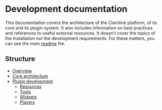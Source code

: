 Development documentation
=========================

This documentation covers the architecture of the Claroline platform, of its core and
its plugin system. It also includes information on best practices and references to
useful external resources. It doesn't cover the topics of the installation nor the
development requirements. For these matters, you can see the main [readme][1]
file.

Structure
---------

- [Overview][2]
- [Core architecture][3]
- [Plugin development][4]
    - [Resources][5]
    - [Tools][6]
    - [Widgets][7]
    - [Players][8]


[1]: ../../../../README.md
[2]: sections/overview.md
[3]: sections/core.md
[4]: sections/plugins.md
[5]: sections/resources.md
[6]: sections/tools.md
[7]: sections/widgets.md
[8]: sections/players.md